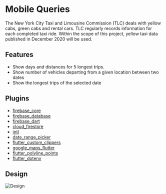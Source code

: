 # Mobile Queries

The New York City Taxi and Limousine Commission (TLC) deals with yellow cabs, green cabs and rental cars. TLC regularly records information for each completed taxi ride. Within the scope of this project, yellow taxi data published in December 2020 will be used.

## Features

- Show days and distances for 5 longest trips.
- Show number of vehicles departing from a given location between two dates
- Show the longest trips of the selected date

## Plugins

- [firebase_core](https://pub.dev/packages/firebase_core)
- [firebase_database](https://pub.dev/packages/firebase_database)
- [firebase_dart](https://pub.dev/packages/firebase_dart)
- [cloud_firestore](https://pub.dev/packages/cloud_firestore)
- [intl](https://pub.dev/packages/intl)
- [date_range_picker](https://pub.dev/packages/date_range_picker)
- [flutter_custom_clippers](https://pub.dev/packages/flutter_custom_clippers)
- [google_maps_flutter](https://pub.dev/packages/google_maps_flutter)
- [flutter_polyline_points](https://pub.dev/packages/flutter_polyline_points)
- [flutter_dotenv](https://pub.dev/packages/flutter_dotenv)

## Design
![Design](https://i.imgur.com/WWo5uFE.jpeg "Design")
